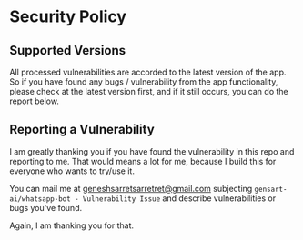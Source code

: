 # Security Policy

## Supported Versions

All processed vulnerabilities are accorded to the latest version of the app. So if you have found any bugs / vulnerability from the app functionality,
please check at the latest version first, and if it still occurs, you can do the report below.

## Reporting a Vulnerability

I am greatly thanking you if you have found the vulnerability in this repo and reporting to me.
That would means a lot for me, because I build this for everyone who wants to try/use it.

You can mail me at geneshsarretsarretret@gmail.com subjecting `gensart-ai/whatsapp-bot - Vulnerability Issue`
and describe vulnerabilities or bugs you've found.  
  
Again, I am thanking you for that.
